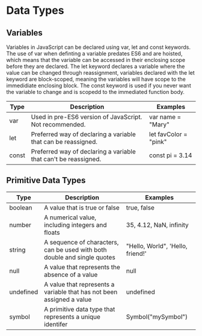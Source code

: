 # Data Types

## Variables
Variables in JavaScript can be declared using var, let and const keywords. The use of var when definting a variable predates ES6 and are hoisted, which means that the variable can be accessed in their enclosing scope before they are declared. The let keyword declares a variable where the value can be changed through reassignment, variables declared with the let keyword are block-scoped, meaning the variables will have scope to the immedidiate enclosing block. The const keyword is used if you never want the variable to change and is scopedd to the immediated function body. 


| Type  | Description                                                      | Examples              |
|-------|------------------------------------------------------------------|-----------------------|
| var   | Used in pre-ES6 version of JavaScript. Not recommended.          | var name = "Mary"     |
| let   | Preferred way of declaring a variable that can be reassigned.    | let favColor = "pink" |
| const | Preferred way of declaring a variable that can't be reassigned.  | const pi = 3.14       |         |

## Primitive Data Types

| Type       | Description                                                               | Examples                         |
|------------|---------------------------------------------------------------------------|----------------------------------|
| boolean    | A value that is true or false                                             | true, false                      |
| number     | A numerical value, including integers and floats                          | 35, 4.12, NaN, infinity          |
| string     | A sequence of characters, can be used with both double and single quotes  | "Hello, World", 'Hello, friend!' |
| null       | A value that represents the absence of a value                            | null                             |
| undefined  | A value that represents a variable that has not been assigned a value     | undefined                        |
| symbol     | A primitive data type that represents a unique identifer                  | Symbol("mySymbol")               |


